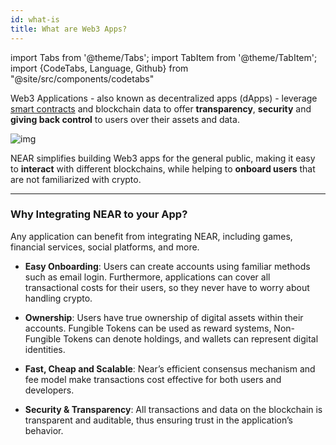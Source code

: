 ```yaml
---
id: what-is
title: What are Web3 Apps? 
---
```

import Tabs from '@theme/Tabs';
import TabItem from '@theme/TabItem';
import {CodeTabs, Language, Github} from "@site/src/components/codetabs"

Web3 Applications - also known as decentralized apps (dApps) - leverage [smart contracts](../2.building-smart-contracts/what-is.md) and blockchain data to offer **transparency**, **security** and **giving back control** to users over their assets and data.

![img](/docs/assets/welcome-pages/examples.png)

NEAR simplifies building Web3 apps for the general public, making it easy to **interact** with different blockchains, while helping to **onboard users** that are not familiarized with crypto.

---

### Why Integrating NEAR to your App?
Any application can benefit from integrating NEAR, including games, financial services, social platforms, and more.

- **Easy Onboarding**: Users can create accounts using familiar methods such as email login. Furthermore, applications can cover all transactional costs for their users, so they never have to worry about handling crypto.

- **Ownership**: Users have true ownership of digital assets within their accounts. Fungible Tokens can be used as reward systems, Non-Fungible Tokens can denote holdings, and wallets can represent digital identities.

- **Fast, Cheap and Scalable**: Near’s efficient consensus mechanism and fee model make transactions cost effective for both users and developers.

- **Security & Transparency**: All transactions and data on the blockchain is transparent and auditable, thus ensuring trust in the application’s behavior.

